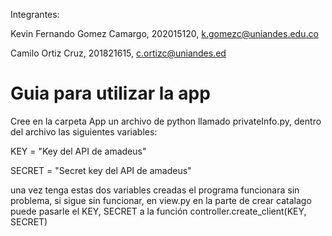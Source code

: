 Integrantes:

Kevin Fernando Gomez Camargo, 202015120, k.gomezc@uniandes.edu.co

Camilo Ortiz Cruz, 201821615, c.ortizc@uniandes.ed


# Guia para utilizar la app #

Cree en la carpeta App un archivo de python llamado privateInfo.py, dentro del archivo las siguientes variables:

KEY = "Key del API de amadeus"

SECRET = "Secret key del API de amadeus"

una vez tenga estas dos variables creadas el programa funcionara sin problema, si sigue sin funcionar, en view.py en la parte de crear catalago puede pasarle el KEY, SECRET a la función controller.create_client(KEY, SECRET)

